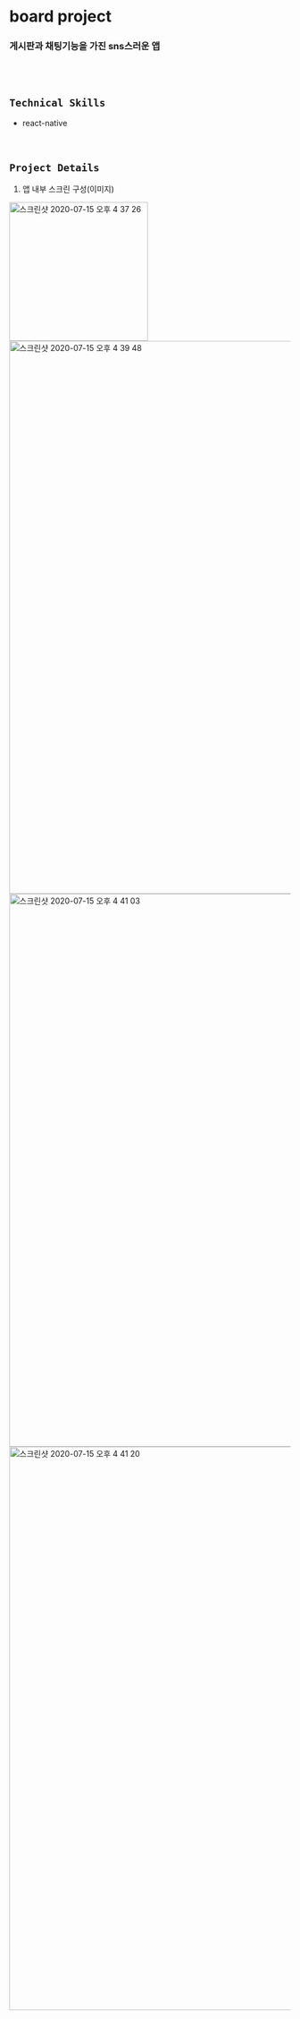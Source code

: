 # board project
### 게시판과 채팅기능을 가진 sns스러운 앱
<br/>
<br/>

## `Technical Skills`
- react-native
<br/>

## `Project Details`
1. 앱 내부 스크린 구성(이미지)
<img width="248" alt="스크린샷 2020-07-15 오후 4 37 26" src="https://user-images.githubusercontent.com/46306443/87517187-7c025b00-c6b9-11ea-9064-3a626e369dd3.png">
<img width="988" alt="스크린샷 2020-07-15 오후 4 39 48" src="https://user-images.githubusercontent.com/46306443/87517432-cf74a900-c6b9-11ea-80e8-ea3bb7a67dc1.png">
<img width="988" alt="스크린샷 2020-07-15 오후 4 41 03" src="https://user-images.githubusercontent.com/46306443/87517598-077bec00-c6ba-11ea-87fa-b93da99a31c3.png">
<img width="1007" alt="스크린샷 2020-07-15 오후 4 41 20" src="https://user-images.githubusercontent.com/46306443/87517633-1498db00-c6ba-11ea-92c0-1e7f6790e1bf.png">
<br/>
